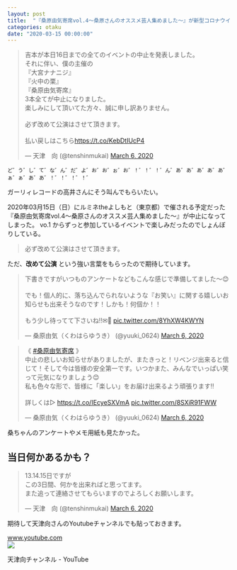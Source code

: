 ```yaml
---
layout: post
title:  "『桑原由気寄席vol.4～桑原さんのオススメ芸人集めました～』が新型コロナウイルス（COVID-19）のせいで公演中止になった"
categories: otaku
date: "2020-03-15 00:00:00"
---
```


<blockquote class="twitter-tweet tw-align-center"><p lang="ja" dir="ltr">吉本が本日16日までの全てのイベントの中止を発表しました。<br>それに伴い、僕の主催の<br>『大宮ナナニジ』<br>『火中の栗』<br>『桑原由気寄席』<br>3本全てが中止になりました。<br>楽しみにして頂いてた方々、誠に申し訳ありません。<br><br>必ず改めて公演はさせて頂きます。<br><br>払い戻しはこちら<a href="https://t.co/KebDtIUcP4">https://t.co/KebDtIUcP4</a></p>&mdash; 天津　向 (@tenshinmukai) <a href="https://twitter.com/tenshinmukai/status/1235748262826504193?ref_src=twsrc%5Etfw">March 6, 2020</a></blockquote> <script async src="https://platform.twitter.com/widgets.js" charset="utf-8"></script>

```
ど゛う゛し゛て゛な゛ん゛だ゛よ゛お゛お゛ぉ゛お゛！゛！゛！゛ん゛あ゛あ゛あ゛あ゛あ゛ぁ゛ぁ゛あ゛あ゛！゛！゛！゛！゛
```

ガーリィレコードの高井さんにそう叫んでもらいたい。

2020年03月15日（日）にルミネtheよしもと（東京都）で催される予定だった『桑原由気寄席vol.4～桑原さんのオススメ芸人集めました～』が中止になってしまった。
vo.1 からずっと参加しているイベントで楽しみだったのでしょんぼりしている。

> 必ず改めて公演はさせて頂きます。

ただ、**改めて公演** という強い言葉をもらったので期待しています。

<blockquote class="twitter-tweet tw-align-center"><p lang="ja" dir="ltr">下書きですがいつものアンケートなどもこんな感じで準備してました～😊<br><br>でも！個人的に、落ち込んでられないような『お笑い』に関する嬉しいお知らせも出来そうなのです！しかも！何個か！！<br><br>もう少し待ってて下さいね‼️✉🌸 <a href="https://t.co/8YhXW4KWYN">pic.twitter.com/8YhXW4KWYN</a></p>&mdash; 桑原由気（くわはらゆうき） (@yuuki_0624) <a href="https://twitter.com/yuuki_0624/status/1235845534373392389?ref_src=twsrc%5Etfw">March 6, 2020</a></blockquote> <script async src="https://platform.twitter.com/widgets.js" charset="utf-8"></script>

<blockquote class="twitter-tweet tw-align-center"><p lang="ja" dir="ltr">《 <a href="https://twitter.com/hashtag/%E6%A1%91%E5%8E%9F%E7%94%B1%E6%B0%97%E5%AF%84%E5%B8%AD?src=hash&amp;ref_src=twsrc%5Etfw">#桑原由気寄席</a> 》<br>中止の悲しいお知らせがありましたが、またきっと！リベンジ出来ると信じて！そして今は皆様の安全第一です。いつかまた、みんなでいっぱい笑って元気になりましょう😊<br>私も色々な形で、皆様に「楽しい」をお届け出来るよう頑張ります‼️<br><br>詳しくは▷ <a href="https://t.co/IEcyeSXVmA">https://t.co/IEcyeSXVmA</a> <a href="https://t.co/8SXiR91FWW">pic.twitter.com/8SXiR91FWW</a></p>&mdash; 桑原由気（くわはらゆうき） (@yuuki_0624) <a href="https://twitter.com/yuuki_0624/status/1235844895496998913?ref_src=twsrc%5Etfw">March 6, 2020</a></blockquote> <script async src="https://platform.twitter.com/widgets.js" charset="utf-8"></script>

桑ちゃんのアンケートやメモ用紙も見たかった。

## 当日何かあるかも？

<blockquote class="twitter-tweet tw-align-center" data-conversation="none"><p lang="ja" dir="ltr">13.14.15日ですが<br>この3日間、何かを出来ればと思ってます。<br>また追って連絡させてもらいますのでよろしくお願いします。</p>&mdash; 天津　向 (@tenshinmukai) <a href="https://twitter.com/tenshinmukai/status/1235750433907335168?ref_src=twsrc%5Etfw">March 6, 2020</a></blockquote> <script async src="https://platform.twitter.com/widgets.js" charset="utf-8"></script>

期待して天津向さんのYoutubeチャンネルでも貼っておきます。

<div class="card">
  <a href="https://www.youtube.com/channel/UClfEtjtcVXQUUqiGKFQwqpg"></a>
  <div class="card__header">
    <a href="https://www.youtube.com/channel/UClfEtjtcVXQUUqiGKFQwqpg">www.youtube.com</a>
  </div>
  <div class="card__image">
    <img src="https://yt3.ggpht.com/a/AATXAJzVMQqS4dMnuWRQb7tzxc2nTmMpmSR72K-6aA=s900-c-k-c0xffffffff-no-rj-mo">
  </div>
  <div class="card__title">
    <p>  天津向チャンネル
 - YouTube</p>
  </div>
  <div class="card__description">
    <p></p>
  </div>
</div>

